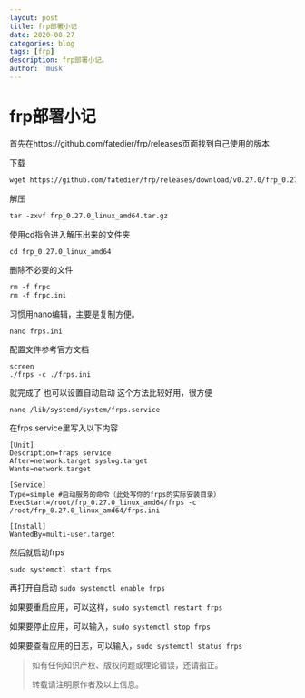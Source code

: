 ```yaml
---
layout: post
title: frp部署小记
date: 2020-08-27
categories: blog
tags: [frp]
description: frp部署小记。
author: 'musk'
---
```

# frp部署小记
首先在https://github.com/fatedier/frp/releases页面找到自己使用的版本

下载

```html
wget https://github.com/fatedier/frp/releases/download/v0.27.0/frp_0.27.0_linux_amd64.tar.gz
```
解压
```html
tar -zxvf frp_0.27.0_linux_amd64.tar.gz
```
使用cd指令进入解压出来的文件夹
```html
cd frp_0.27.0_linux_amd64
```
删除不必要的文件
```html
rm -f frpc
rm -f frpc.ini
```
习惯用nano编辑，主要是复制方便。

    nano frps.ini
配置文件参考官方文档

    screen
    ./frps -c ./frps.ini

就完成了
也可以设置自动启动
这个方法比较好用，很方便

    nano /lib/systemd/system/frps.service 
在frps.service里写入以下内容



    [Unit]
    Description=fraps service
    After=network.target syslog.target
    Wants=network.target
     
    [Service]
    Type=simple #启动服务的命令（此处写你的frps的实际安装目录）
    ExecStart=/root/frp_0.27.0_linux_amd64/frps -c /root/frp_0.27.0_linux_amd64/frps.ini
     
    [Install]
    WantedBy=multi-user.target


然后就启动frps

    sudo systemctl start frps 
    
再打开自启动 `sudo systemctl enable frps`

如果要重启应用，可以这样，`sudo systemctl restart frps`

如果要停止应用，可以输入，`sudo systemctl stop frps`

如果要查看应用的日志，可以输入，`sudo systemctl status frps`
> 如有任何知识产权、版权问题或理论错误，还请指正。
>
> 转载请注明原作者及以上信息。
